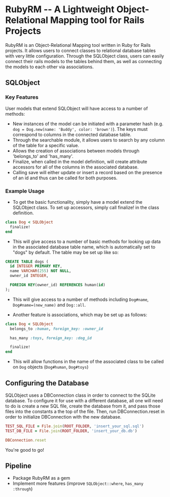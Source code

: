 # RubyRM -- A Lightweight Object-Relational Mapping tool for Rails Projects

RubyRM is an Object-Relational Mapping tool written in Ruby for Rails projects. It allows users to connect classes to relational database tables with very little configuration. Through the SQLObject class, users can easily connect their rails models to the tables behind them, as well as connecting the models to each other via associations.

## SQLObject

### Key Features

User models that extend SQLObject will have access to a number of methods:

- New instances of the model can be initiated with a parameter hash (e.g. `dog = Dog.new(name: 'Buddy', color: 'brown')`). The keys must correspond to columns in the connected database table.
- Through the searchable module, it allows users to search by any column of the table for a specific value.
- Allows the creation of associations between models through 'belongs_to' and 'has_many'.
- Finalize, when called in the model definition, will create attribute accessors for all of the columns in the associated database.
- Calling save will either update or insert a record based on the presence of an id and thus can be called for both purposes.

### Example Usage

* To get the basic functionality, simply have a model extend the SQLObject class. To set up accessors, simply call finalize! in the class definition.

```ruby
class Dog < SQLObject
  finalize!
end
```

* This will give access to a number of basic methods for looking up data in the associated database table name, which is automatically set to "dogs" by default. The table may be set up like so:

```sql
CREATE TABLE dogs (
  id INTEGER PRIMARY KEY,
  name VARCHAR(255) NOT NULL,
  owner_id INTEGER,

  FOREIGN KEY(owner_id) REFERENCES human(id)
);
```

* This will give access to a number of methods including `Dog#name`, `Dog#name=(new_name)` and `Dog::all`.

* Another feature is associations, which may be set up as follows:

```ruby
class Dog < SQLObject
  belongs_to :human, foreign_key: :owner_id

  has_many :toys, foreign_key: :dog_id

  finalize!
end
```

* This will allow functions in the name of the associated class to be called on `Dog` objects (`Dog#human`, `Dog#toys`)

## Configuring the Database

SQLObject uses a DBConnection class in order to connect to the SQLite database. To configure it for use with a different database, all one will need to do is create a new SQL file, create the database from it, and pass those files into the constants a the top of the file. Then, run DBConnection.reset in order to initialize DBConnection with the new database.

```ruby
TEST_SQL_FILE = File.join(ROOT_FOLDER, 'insert_your_sql.sql')
TEST_DB_FILE = File.join(ROOT_FOLDER, 'insert_your_db.db')

DBConnection.reset
```

You're good to go!

## Pipeline
* Package RubyRM as a gem
* Implement more features (improve `SQLObject::where`, `has_many :through`)
